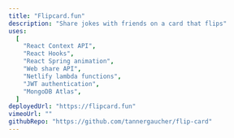```yaml
---
title: "Flipcard.fun"
description: "Share jokes with friends on a card that flips"
uses:
  [
    "React Context API",
    "React Hooks",
    "React Spring animation",
    "Web share API",
    "Netlify lambda functions",
    "JWT authentication",
    "MongoDB Atlas",
  ]
deployedUrl: "https://flipcard.fun"
vimeoUrl: ""
githubRepo: "https://github.com/tannergaucher/flip-card"
---
```

